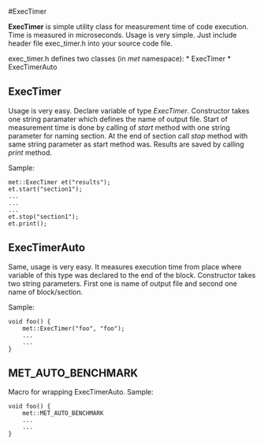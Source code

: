 #ExecTimer

**ExecTimer** is simple utility class for measurement time of code execution. Time is measured in microseconds.
Usage is very simple. Just include header file exec_timer.h into your source code file.

exec_timer.h defines two classes (in *met* namespace):
    * ExecTimer
    * ExecTimerAuto

## ExecTimer
Usage is very easy. Declare variable of type *ExecTimer*. Constructor takes one string paramater which defines the name of
output file. Start of measurement time is done by calling of *start* method with one string parameter for naming section.
At the end of section call *stop* method with same string parameter as start method was.
Results are saved by calling *print* method.

Sample:
```
met::ExecTimer et("results");
et.start("section1");
...
...
...
et.stop("section1");
et.print();
```

## ExecTimerAuto
Same, usage is very easy. It measures execution time from place where variable of this type was declared to the end of the block.
Constructor takes two string parameters. First one is name of output file and second one name of block/section.

Sample:
```
void foo() {
    met::ExecTimer("foo", "foo");
    ...
    ...
}
```

## MET_AUTO_BENCHMARK
Macro for wrapping ExecTimerAuto.
Sample:
```
void foo() {
    met::MET_AUTO_BENCHMARK
    ...
    ...
}
```
